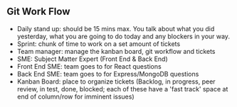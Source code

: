 ## Git Work Flow

- Daily stand up: should be 15 mins max. You talk about what you did yesterday, what you are going to do today and any blockers in your way.
- Sprint: chunk of time to work on a set amount of tickets
- Team manager: manage the kanban board, git workflow and tickets
- SME: Subject Matter Expert (Front End & Back End)
- Front End SME: team goes to for React questions
- Back End SME: team goes to for Express/MongoDB questions
- Kanban Board: place to organize tickets (Backlog, in progress, peer review, in test, done, blocked; each of these have a 'fast track' space at end of column/row for imminent issues)   